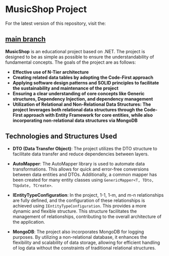# MusicShop Project

For the latest version of this repository, visit the:  
## [main branch](https://github.com/CrnTarim/MusicShopAPI-.Net/tree/main)


**MusicShop** is an educational project based on .NET. The project is designed to be as simple as possible to ensure the understandability of fundamental concepts. The goals of the project are as follows:

- **Effective use of N-Tier architecture**
- **Creating related data tables by adopting the Code-First approach**
- **Applying software design patterns and SOLID principles to facilitate the sustainability and maintenance of the project**
- **Ensuring a clear understanding of core concepts like Generic structures, Dependency Injection, and dependency management**
- **Utilization of Relational and Non-Relational Data Structures: The project leverages both relational data structures through the Code-First approach with Entity Framework for core entities, while also incorporating non-relational data structures via MongoDB**
## Technologies and Structures Used

- **DTO (Data Transfer Object)**: The project utilizes the DTO structure to facilitate data transfer and reduce dependencies between layers.

- **AutoMapper**: The AutoMapper library is used to automate data transformations. This allows for quick and error-free conversions between data entities and DTOs. Additionally, a common mapper has been created for many entity classes using `GenericMapper<T, TDto, TUpdate, TCreate>`.

- **IEntityTypeConfiguration**: In the project, 1-1, 1-m, and m-n relationships are fully defined, and the configuration of these relationships is achieved using `IEntityTypeConfiguration`. This provides a more dynamic and flexible structure. This structure facilitates the management of relationships, contributing to the overall architecture of the application.

- **MongoDB**: The project also incorporates MongoDB for logging purposes. By utilizing a non-relational database, it enhances the flexibility and scalability of data storage, allowing for efficient handling of log data without the constraints of traditional relational structures.
